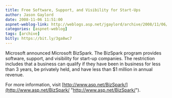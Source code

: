 ```yaml
---
title: Free Software, Support, and Visibility for Start-Ups
author: Jason Gaylord
date: 2008-11-06 11:51:00
aspnet-weblog-link: http://weblogs.asp.net/jgaylord/archive/2008/11/06/free-software-support-and-visibility-for-start-ups.aspx
categories: [aspnet-weblog]
tags: [archive]
bitly: https://bit.ly/3ga8wc7
---
```


Microsoft announced Microsoft BizSpark. The BizSpark program provides software, support, and visibility for start-up companies. The restriction includes that a business can qualify if they have been in business for less than 3 years, be privately held, and have less than $1 million in annual revenue.

For more information, visit [http://www.asp.net/BizSpark/](http://www.asp.net/BizSpark/ "http://www.asp.net/BizSpark/").